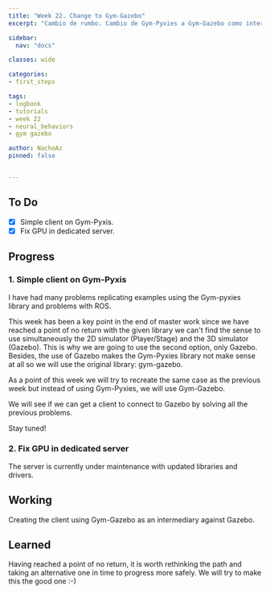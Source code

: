```yaml
---
title: "Week 22. Change to Gym-Gazebo"
excerpt: "Cambio de rumbo. Cambio de Gym-Pyxies a Gym-Gazebo como intermediario con Gazebo."

sidebar:
  nav: "docs"

classes: wide

categories:
- first_steps

tags:
- logbook
- tutorials
- week 22
- neural_behaviors
- gym gazebo

author: NachoAz
pinned: false


---
```


## To Do

- [X] Simple client on Gym-Pyxis.
- [X] Fix GPU in dedicated server.

## Progress

### 1. Simple client on Gym-Pyxis

I have had many problems replicating examples using the Gym-pyxies library and problems with ROS. 

This week has been a key point in the end of master work since we have reached a point of no return with the given library we can't find the sense to use simultaneously the 2D simulator (Player/Stage) and the 3D simulator (Gazebo). This is why we are going to use the second option, only Gazebo. Besides, the use of Gazebo makes the Gym-Pyxies library not make sense at all so we will use the original library: gym-gazebo.

As a point of this week we will try to recreate the same case as the previous week but instead of using Gym-Pyxies, we will use Gym-Gazebo.

We will see if we can get a client to connect to Gazebo by solving all the previous problems.

Stay tuned!

### 2. Fix GPU in dedicated server

The server is currently under maintenance with updated libraries and drivers.

## Working

Creating the client using Gym-Gazebo as an intermediary against Gazebo.

## Learned

Having reached a point of no return, it is worth rethinking the path and taking an alternative one in time to progress more safely. We will try to make this the good one :-)
